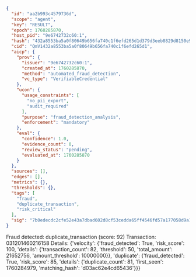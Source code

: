 ```json
{
  "id": "aa2b993c4579736d",
  "scope": "agent",
  "key": "RESULT",
  "epoch": 1760285870,
  "host_pid": "9e6742732c60:1",
  "hash": "432a8553ba5a0f80649b656fa740c1f6efd265d1d379d3eeb8829d8150e9cac2",
  "cid": "QmV1432a8553ba5a0f80649b656fa740c1f6efd265d1",
  "aicp": {
    "prov": {
      "issuer": "9e6742732c60:1",
      "created_at": 1760285870,
      "method": "automated_fraud_detection",
      "vc_type": "VerifiableCredential"
    },
    "ucon": {
      "usage_constraints": [
        "no_pii_export",
        "audit_required"
      ],
      "purpose": "fraud_detection_analysis",
      "enforcement": "mandatory"
    },
    "eval": {
      "confidence": 1.0,
      "evidence_count": 0,
      "review_status": "pending",
      "evaluated_at": 1760285870
    }
  },
  "sources": [],
  "edges": [],
  "metrics": {},
  "thresholds": {},
  "tags": [
    "fraud",
    "duplicate_transaction",
    "risk_critical"
  ],
  "sig": "7b0edecdc2cfe52e43a7dbad602d8cf53cedda65ff4546fd57a177058d9a1b61"
}
```

Fraud detected: duplicate_transaction (score: 92)
Transaction: 031201460216158
Details: {'velocity': {'fraud_detected': True, 'risk_score': 100, 'details': {'transaction_count': 82, 'threshold': 50, 'total_amount': 21652756, 'amount_threshold': 10000000}}, 'duplicate': {'fraud_detected': True, 'risk_score': 85, 'details': {'duplicate_count': 81, 'first_seen': 1760284979, 'matching_hash': 'd03ac62e4cd65436'}}}